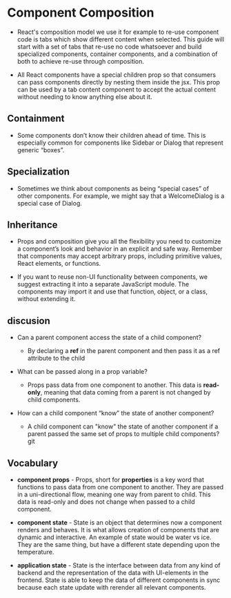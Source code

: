 # Component Composition

- React's composition model we use it for example to re-use component code is tabs which show different content when selected. This guide will start with a set of tabs that re-use no code whatsoever and build specialized components, container components, and a combination of both to achieve re-use through composition.

- All React components have a special children prop so that consumers can pass components directly by nesting them inside the jsx. This prop can be used by a tab content component to accept the actual content without needing to know anything else about it.

## Containment

- Some components don’t know their children ahead of time. This is especially common for components like Sidebar or Dialog that represent generic “boxes”.  

## Specialization

- Sometimes we think about components as being “special cases” of other components. For example, we might say that a WelcomeDialog is a special case of Dialog.

## Inheritance

- Props and composition give you all the flexibility you need to customize a component’s look and behavior in an explicit and safe way. Remember that components may accept arbitrary props, including primitive values, React elements, or functions.

- If you want to reuse non-UI functionality between components, we suggest extracting it into a separate JavaScript module. The components may import it and use that function, object, or a class, without extending it.

## discusion

- Can a parent component access the state of a child component?

  - By declaring a **ref** in the parent component and then pass it as a ref attribute to the child

- What can be passed along in a prop variable?

  - Props pass data from one component to another. This data is **read-only**, meaning that data coming from a parent is not changed by child components.

- How can a child component “know” the state of another component?
  - A child component can "know" the state of another component if a parent passed the same set of props to multiple child components?git

## Vocabulary

- **component props** - Props, short for **properties** is a key word that functions to pass data from one component to another. They are passed in a uni-directional flow, meaning one way from parent to child. This data is read-only and does not change when passed to a child component.

- **component state** - State is an object that determines now a component renders and behaves. It is what allows creation of components that are dynamic and interactive. An example of state would be water vs ice. They are the same thing, but have a different state depending upon the temperature.

- **application state** - State is the interface between data from any kind of backend and the representation of the data with UI-elements in the frontend. State is able to keep the data of different components in sync because each state update with rerender all relevant components.
